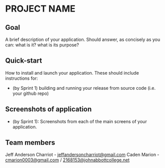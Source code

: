 # PROJECT NAME

## Goal
A brief description of your application. Should answer, as concisely as you can: what is it? what is its purpose?

## Quick-start
How to install and launch your application. These should include instructions for:
- (by Sprint 1) building and running your release from source code (i.e. your github repo)

## Screenshots of application
- (by Sprint 1): Screenshots from each of the main screens of your application.

## Team members
Jeff Anderson Charriot - jeffandersoncharriot@gmail.com
Caden Marion - cmarion0003@gmail.com / 2168153@johnabbottcollege.net
